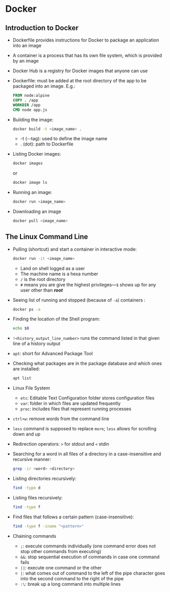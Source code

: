 # Docker
## Introduction to Docker

* Dockerfile provides instructions for Docker to package an application into an image

* A container is a process that has its own file system, which is provided by an image

* Docker Hub is a registry for Docker images that anyone can use 

* Dockerfile: must be added at the root directory of the app to be packaged into an image. E.g.:
  ```dockerfile
  FROM node:alpine
  COPY . /app
  WORKDIR /app
  CMD node app.js
  ```

* Building the image:
  ```sh
  docker build -t <image_name> .
  ```
    * -t (--tag): used to define the image name
    * . (dot): path to Dockerfile

* Listing Docker images:
  ```sh
  docker images
  ```
  or
   ```sh
  docker image ls 
  ```

* Running an image:
  ```sh
  docker run <image_name>
  ```

* Downloading an image
  ```sh
  docker pull <image_name>
  ```

## The Linux Command Line

* Pulling (shortcut) and start a container in interactive mode:
  ```sh
  docker run -it <image_name>
  ```
  * Land on shell logged as a user
  * The machine name is a hexa number
  * `/` is the root directory
  * `#` means you are give the highest privileges&mdash;`$` shows up for any user other than __*root*__ 

* Seeing list of running and stopped (because of `-a`) containers :
  ```sh
  docker ps -a
  ```

* Finding the location of the Shell program:
  ```sh
  echo $0
  ```

* `!<history_output_line_number>` runs the command listed in that given line of a history output

* `apt`: short for Advanced Package Tool

* Checking what packages are in the package database and which ones are installed:
  ```sh
  apt list
  ```

* Linux File System
  * `etc`: Editable Text Configuration folder stores configuration files
  * `var`: folder in which files are updated frequently
  * `proc`: includes files that represent running processes

* `ctrl+w`: remove words from the command line

* `less` command is supposed to replace `more`; `less` allows for scrolling down and up

* Redirection operators: `>` for stdout and `<` stdin

* Searching for a word in all files of a directory in a case-insensitive and recursive manner:
  ```sh
  grep -ir <word> <directory>
  ```

* Listing directories recursively:
  ```sh
  find -type d
  ```

* Listing files recursively:
  ```sh
  find -type f
  ```

* Find files that follows a certain pattern (case-insensitive):
  ```sh
  find -type f -iname "<pattern>"
  ```

* Chaining commands
  * `;`: execute commands individually (one command error does not stop other commands from executing)
  * `&&`: stop sequential execution of commands in case one command fails
  * `||`: execute one command or the other
  * `|`: what comes out of command to the left of the pipe character goes into the second command to the right of the pipe
  * `:\`: break up a long command into multiple lines